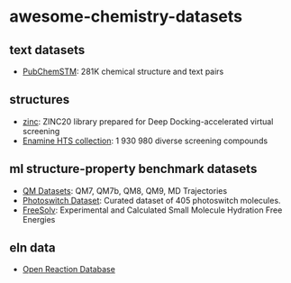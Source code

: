 # awesome-chemistry-datasets


## text datasets

- [PubChemSTM](https://arxiv.org/abs/2212.10789): 281K chemical structure and text pairs

## structures 

- [zinc](https://files.docking.org/zinc20-ML/): ZINC20 library prepared for Deep Docking-accelerated virtual screening
- [Enamine HTS collection](https://enamine.net/compound-collections/screening-collection/hts-collection):  1 930 980 diverse screening compounds

## ml structure-property benchmark datasets 

- [QM Datasets](http://quantum-machine.org/datasets/): QM7, QM7b, QM8, QM9, MD Trajectories
- [Photoswitch Dataset](https://github.com/Ryan-Rhys/The-Photoswitch-Dataset): Curated dataset of 405 photoswitch molecules.
- [FreeSolv](https://github.com/MobleyLab/FreeSolv): Experimental and Calculated Small Molecule Hydration Free Energies

## eln data

- [Open Reaction Database](https://docs.open-reaction-database.org/en/latest/index.html)
